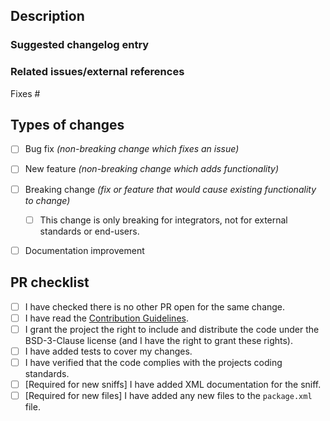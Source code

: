 <!-- Provide a general summary of your changes in the title above. -->

<!--
Please target the `master` branch when submitting your pull request, unless your change **only** applies to PHPCS 4.x.
-->

## Description
<!--
What do you want to achieve with this PR? Why did you write this code? What problem does this PR solve?
Describe your changes in detail and, if relevant, explain which choices you have made and why.
-->


### Suggested changelog entry
<!-- Please provide a short description of the change for the changelog. -->


### Related issues/external references

Fixes #


## Types of changes
<!-- What types of changes does your code introduce? Put an `x` in all the boxes that apply: -->
- [ ] Bug fix _(non-breaking change which fixes an issue)_
- [ ] New feature _(non-breaking change which adds functionality)_
- [ ] Breaking change _(fix or feature that would cause existing functionality to change)_
    - [ ] This change is only breaking for integrators, not for external standards or end-users.
- [ ] Documentation improvement


## PR checklist
<!-- Go over all the following points, and put an `x` in all the boxes that apply. -->
- [ ] I have checked there is no other PR open for the same change.
- [ ] I have read the [Contribution Guidelines](https://github.com/PHPCSStandards/PHP_CodeSniffer/blob/master/.github/CONTRIBUTING.md).
- [ ] I grant the project the right to include and distribute the code under the BSD-3-Clause license (and I have the right to grant these rights).
- [ ] I have added tests to cover my changes.
- [ ] I have verified that the code complies with the projects coding standards.
- [ ] [Required for new sniffs] I have added XML documentation for the sniff.
- [ ] [Required for new files] I have added any new files to the `package.xml` file.

<!--
============================================================================================
Please make sure your pull request passes all continuous integration checks!

PRs which are failing their CI checks will likely be ignored by the maintainers.

PRs using atomic, descriptive commits are hugely appreciated as it will make
reviewing your changes easier for the maintainers.
============================================================================================
-->
